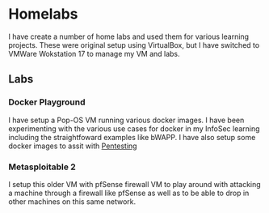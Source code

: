 # Homelabs

I have create a number of home labs and used them for various learning projects.  These were original setup using VirtualBox, but I have switched to VMWare Wokstation 17 to manage my VM and labs.

## Labs

### Docker Playground
I have setup a Pop-OS VM running various docker images.  I have been experimenting with the various use cases for docker in my InfoSec learning including the straightfoward examples like bWAPP.  I have also setup some docker images to assit with [Pentesting](https://blog.ropnop.com/docker-for-pentesters/)

### Metasploitable 2
I setup this older VM with pfSense firewall VM to play around with attacking a machine through a firewall like pfSense as well as to be able to drop in other machines on this same network.

